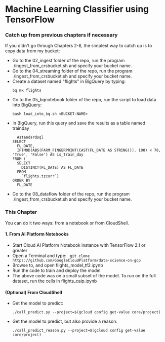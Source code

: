 # Machine Learning Classifier using TensorFlow

### Catch up from previous chapters if necessary
If you didn't go through Chapters 2-8, the simplest way to catch up is to copy data from my bucket:
* Go to the 02_ingest folder of the repo, run the program ./ingest_from_crsbucket.sh and specify your bucket name.
* Go to the 04_streaming folder of the repo, run the program ./ingest_from_crsbucket.sh and specify your bucket name.
* Create a dataset named "flights" in BigQuery by typing:
	```
	bq mk flights
	```
* Go to the 05_bqnotebook folder of the repo, run the script to load data into BigQuery:
	```
	bash load_into_bq.sh <BUCKET-NAME>
	```
* In BigQuery, run this query and save the results as a table named trainday
	```
	  #standardsql
	SELECT
	  FL_DATE,
	  IF(MOD(ABS(FARM_FINGERPRINT(CAST(FL_DATE AS STRING))), 100) < 70, 'True', 'False') AS is_train_day
	FROM (
	  SELECT
	    DISTINCT(FL_DATE) AS FL_DATE
	  FROM
	    `flights.tzcorr`)
	ORDER BY
	  FL_DATE
	```
* Go to the 08_dataflow folder of the repo, run the program ./ingest_from_crsbucket.sh and specify your bucket name.


### This Chapter
You can do it two ways: from a notebook or from CloudShell.

#### 1. From AI Platform Notebooks
* Start Cloud AI Platform Notebook instance with TensorFlow 2.1 or greater
* Open a Terminal and type:
  ``` git clone https://github.com/GoogleCloudPlatform/data-science-on-gcp```
* Browse to, and open flights_model_tf2.ipynb
* Run the code to train and deploy the model
* The above code was on a small subset of the model. To run on the full dataset, run the cells in flights_caip.ipynb

#### (Optional) From CloudShell
* Get the model to predict:
    ```
    ./call_predict.py --project=$(gcloud config get-value core/project)
    ```
* Get the model to predict, but also provide a reason:
    ```
    ./call_predict_reason.py --project=$(gcloud config get-value core/project)
    ```
